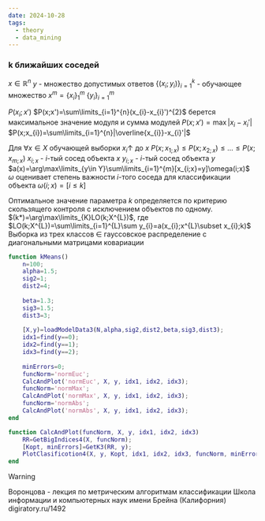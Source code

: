 ```yaml
---
date: 2024-10-28
tags:
  - theory
  - data_mining
---
```

### k ближайших соседей
$x\in \mathbb{R}^{n}$
$y$ - множество допустимых ответов
$\{(x_{i};y_{i})\}_{i=1}^{k}$ - обучающее множество
$x^{m}=\{x_{i}\}^{m}_{1}$
$\{y_{i}\}_{i=1}^{m}$

$P(x_{i};x')$
$P(x;x')=\sum\limits_{i=1}^{n}(x_{i}-x_{i}')^{2}$
берется максимальное значение модуля и сумма модулей
$P(x;x')=\max|x_{i}-x_{i}'|$
$P(x;x_{i})=\sum\limits_{i=1}^{n}|\overline{x_{i}}-x_{i}'|$

Для $\forall x\in X$ обучающей выборки $x_{i}\uparrow$ до $x$
$P(x;x_{1;x})\leq P(x;x_{2;x})\leq\dots\leq P(x;x_{m;x})$
$x_{i;x}$ - $i$-тый сосед объекта $x$
$y_{i;x}$ - $i$-тый сосед объекта $y$
$a(x)=\arg\max\limits_{y\in Y}\sum\limits_{i=1}^{m}[x_{i;x}=y]\omega(i;x)$
$\omega$ оценивает степень важности $i$-того соседа для классификации объекта
$\omega(i;x)=[i\leq k]$

Оптимальное значение параметра $k$ определяется по критерию скользящего контроля с исключением объектов по одному.
$(k*)=\arg\max\limits_{K}LO(k;X^{L})$, где
$LO(k;X^{L})=\sum\limits_{i=1}^{L}\sum y_{i}=a(x_{i};x^{L}\subset x_{i};k)$
Выборка из трех классов $\in$ гауссовское распределение с диагональными матрицами ковариации

```matlab
function kMeans()
	n=100;
	alpha=1.5;
	sig2=1;
	dist2=4;
	
	beta=1.3;
	sig3=1.5;
	dist3=3;
	
	[X,y)=loadModelData3(N,alpha,sig2,dist2,beta,sig3,dist3);
	idx1=find(y==0);
	idx2=find(y==1);
	idx3=find(y==2);
	
	minErrors=0;
	funcNorm='normEuc';
	CalcAndPlot('normEuc', X, y, idx1, idx2, idx3);
	funcNorm='normMax';
	CalcAndPlot('normMax', X, y, idx1, idx2, idx3);
	funcNorm='normAbs';
	CalcAndPlot('normAbs', X, y, idx1, idx2, idx3);
end

function CalcAndPlot(funcNorm, X, y, idx1, idx2, idx3)
	RR=GetBigIndices4(X, funcNorm);
	[Kopt, minErrors]=GetK3(RR, y);
	PlotClasificotion4(X, y, Kopt, idx1, idx2, idx3, funcNorm, minErrors)
end
```


> [!WARNING] 
> Воронцова - лекция по метрическим алгоритмам классификации
> Школа информации и компьютерных наук имени Брейна (Калифорния)
> digiratory.ru/1492

